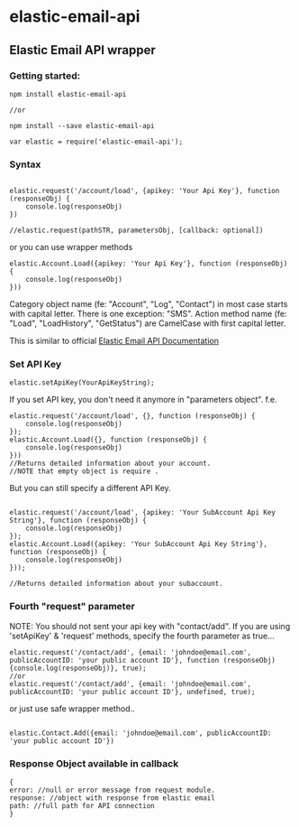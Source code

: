 # elastic-email-api
## Elastic Email API wrapper

### Getting started:

```
npm install elastic-email-api

//or

npm install --save elastic-email-api
```

```
var elastic = require('elastic-email-api');
```
### Syntax

```

elastic.request('/account/load', {apikey: 'Your Api Key'}, function (responseObj) {
    console.log(responseObj)
})

//elastic.request(pathSTR, parametersObj, [callback: optional])

```

or you can use wrapper methods

```
elastic.Account.Load({apikey: 'Your Api Key'}, function (responseObj) {
    console.log(responseObj)
}))
```

Category object name (fe: "Account", "Log", "Contact") in most case starts with capital letter. There is one exception: "SMS".
Action method name (fe: "Load", "LoadHistory", "GetStatus") are CamelCase with first capital letter.

This is similar to official [Elastic Email API Documentation](http://api.elasticemail.com/public/help)

### Set API Key

```
elastic.setApiKey(YourApiKeyString);
```

If you set API key, you don't need it anymore in  "parameters object". f.e.

```
elastic.request('/account/load', {}, function (responseObj) {
    console.log(responseObj)
});
elastic.Account.Load({}, function (responseObj) {
    console.log(responseObj)
}))
//Returns detailed information about your account.
//NOTE that empty object is require .
```

But you can still specify a different API Key.

```

elastic.request('/account/load', {apikey: 'Your SubAccount Api Key String'}, function (responseObj) {
    console.log(responseObj)
});
elastic.Account.Load({apikey: 'Your SubAccount Api Key String'}, function (responseObj) {
    console.log(responseObj)
}));

//Returns detailed information about your subaccount.
```

### Fourth "request" parameter 

NOTE: You should not sent your api key with "contact/add". If you are using 'setApiKey' & 'request' methods, specify the fourth parameter as true...

```
elastic.request('/contact/add', {email: 'johndoe@email.com', publicAccountID: 'your public account ID'}, function (responseObj) {console.log(responseObj)}, true);
//or 
elastic.request('/contact/add', {email: 'johndoe@email.com', publicAccountID: 'your public account ID'}, undefined, true);
```

or just use safe wrapper method..

```

elastic.Contact.Add({email: 'johndoe@email.com', publicAccountID: 'your public account ID'})

```

### Response Object available in callback

```
{
error: //null or error message from request module.
response: //object with response from elastic email
path: //full path for API connection
}
```